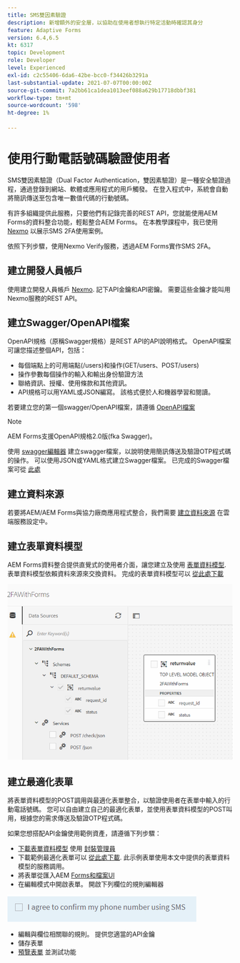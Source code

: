 ```yaml
---
title: SMS雙因素驗證
description: 新增額外的安全層，以協助在使用者想執行特定活動時確認其身分
feature: Adaptive Forms
version: 6.4,6.5
kt: 6317
topic: Development
role: Developer
level: Experienced
exl-id: c2c55406-6da6-42be-bcc0-f34426b3291a
last-substantial-update: 2021-07-07T00:00:00Z
source-git-commit: 7a2bb61ca1dea1013eef088a629b17718dbbf381
workflow-type: tm+mt
source-wordcount: '598'
ht-degree: 1%

---
```


# 使用行動電話號碼驗證使用者

SMS雙因素驗證（Dual Factor Authentication，雙因素驗證）是一種安全驗證過程，通過登錄到網站、軟體或應用程式的用戶觸發。 在登入程式中，系統會自動將簡訊傳送至包含唯一數值代碼的行動號碼。

有許多組織提供此服務，只要他們有記錄完善的REST API，您就能使用AEM Forms的資料整合功能，輕鬆整合AEM Forms。 在本教學課程中，我已使用 [Nexmo](https://developer.nexmo.com/verify/overview) 以展示SMS 2FA使用案例。

依照下列步驟，使用Nexmo Verify服務，透過AEM Forms實作SMS 2FA。

## 建立開發人員帳戶

使用建立開發人員帳戶 [Nexmo](https://dashboard.nexmo.com/sign-in). 記下API金鑰和API密鑰。 需要這些金鑰才能叫用Nexmo服務的REST API。

## 建立Swagger/OpenAPI檔案

OpenAPI規格（原稱Swagger規格）是REST API的API說明格式。 OpenAPI檔案可讓您描述整個API，包括：

* 每個端點上的可用端點(/users)和操作(GET/users、POST/users)
* 操作參數每個操作的輸入和輸出身份驗證方法
* 聯絡資訊、授權、使用條款和其他資訊。
* API規格可以用YAML或JSON編寫。 該格式便於人和機器學習和閱讀。

若要建立您的第一個swagger/OpenAPI檔案，請遵循 [OpenAPI檔案](https://swagger.io/docs/specification/2-0/basic-structure/)

>[!NOTE]
> AEM Forms支援OpenAPI規格2.0版(fka Swagger)。

使用 [swagger編輯器](https://editor.swagger.io/) 建立swagger檔案，以說明使用簡訊傳送及驗證OTP程式碼的操作。 可以使用JSON或YAML格式建立Swagger檔案。 已完成的Swagger檔案可從 [此處](assets/two-factore-authentication-swagger.zip)

## 建立資料來源

若要將AEM/AEM Forms與協力廠商應用程式整合，我們需要 [建立資料來源](https://experienceleague.adobe.com/docs/experience-manager-learn/forms/ic-web-channel-tutorial/parttwo.html) 在雲端服務設定中。

## 建立表單資料模型

AEM Forms資料整合提供直覺式的使用者介面，讓您建立及使用 [表單資料模型](https://experienceleague.adobe.com/docs/experience-manager-65/forms/form-data-model/create-form-data-models.html). 表單資料模型依賴資料來源來交換資料。
完成的表單資料模型可以 [從此處下載](assets/sms-2fa-fdm.zip)

![fdm](assets/2FA-fdm.PNG)

## 建立最適化表單

將表單資料模型的POST調用與最適化表單整合，以驗證使用者在表單中輸入的行動電話號碼。 您可以自由建立自己的最適化表單，並使用表單資料模型的POST叫用，根據您的需求傳送及驗證OTP程式碼。

如果您想搭配API金鑰使用範例資產，請遵循下列步驟：

* [下載表單資料模型](assets/sms-2fa-fdm.zip) 使用 [封裝管理員](http://localhost:4502/crx/packmgr/index.jsp)
* 下載範例最適化表單可以 [從此處下載](assets/sms-2fa-verification-af.zip). 此示例表單使用本文中提供的表單資料模型的服務調用。
* 將表單從匯入AEM [Forms和檔案UI](http://localhost:4502/aem/forms.html/content/dam/formsanddocuments)
* 在編輯模式中開啟表單。 開啟下列欄位的規則編輯器

![sms傳送](assets/check-sms.PNG)

* 編輯與欄位相關聯的規則。 提供您適當的API金鑰
* 儲存表單
* [預覽表單](http://localhost:4502/content/dam/formsanddocuments/sms-2fa-verification/jcr:content?wcmmode=disabled) 並測試功能
